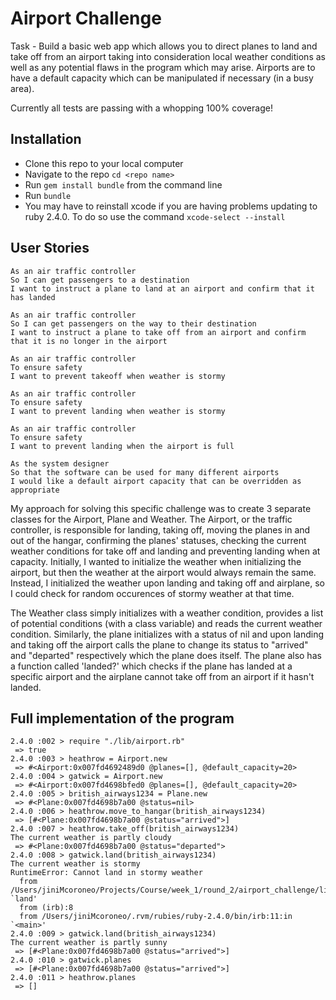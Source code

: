 # Airport Challenge

Task - Build a basic web app which allows you to direct planes to land and take off from an airport taking into consideration local weather conditions as well as any potential flaws in the program which may arise. Airports are to have a default capacity which can be manipulated if necessary (in a busy area).

Currently all tests are passing with a whopping 100% coverage!


## Installation
- Clone this repo to your local computer
- Navigate to the repo `cd <repo name>`
- Run `gem install bundle` from the command line
- Run `bundle`
- You may have to reinstall xcode if you are having problems updating to ruby 2.4.0. To do so use the command `xcode-select --install`


## User Stories

```
As an air traffic controller 
So I can get passengers to a destination 
I want to instruct a plane to land at an airport and confirm that it has landed 

As an air traffic controller 
So I can get passengers on the way to their destination 
I want to instruct a plane to take off from an airport and confirm that it is no longer in the airport

As an air traffic controller 
To ensure safety 
I want to prevent takeoff when weather is stormy 

As an air traffic controller 
To ensure safety 
I want to prevent landing when weather is stormy 

As an air traffic controller 
To ensure safety 
I want to prevent landing when the airport is full 

As the system designer
So that the software can be used for many different airports
I would like a default airport capacity that can be overridden as appropriate
```

My approach for solving this specific challenge was to create 3 separate classes for the Airport, Plane and Weather. The Airport, or the traffic controller, is responsible for landing, taking off, moving the planes in and out of the hangar, confirming the planes' statuses, checking the current weather conditions for take off and landing and preventing landing when at capacity. Initially, I wanted to initialize the weather when initializing the airport, but then the weather at the airport would always remain the same. Instead, I initialized the weather upon landing and taking off and airplane, so I could check for random occurences of stormy weather at that time. 

The Weather class simply initializes with a weather condition, provides a list of potential conditions (with a class variable) and reads the current weather condition. Similarly, the plane initializes with a status of nil and upon landing and taking off the airport calls the plane to change its status to "arrived" and "departed" respectively which the plane does itself. The plane also has a function called 'landed?' which checks if the plane has landed at a specific airport and the airplane cannot take off from an airport if it hasn't landed.

## Full implementation of the program

```
2.4.0 :002 > require "./lib/airport.rb"
 => true
2.4.0 :003 > heathrow = Airport.new
 => #<Airport:0x007fd4692489d0 @planes=[], @default_capacity=20>
2.4.0 :004 > gatwick = Airport.new
 => #<Airport:0x007fd4698bfed0 @planes=[], @default_capacity=20>
2.4.0 :005 > british_airways1234 = Plane.new
 => #<Plane:0x007fd4698b7a00 @status=nil>
2.4.0 :006 > heathrow.move_to_hangar(british_airways1234)
 => [#<Plane:0x007fd4698b7a00 @status="arrived">]
2.4.0 :007 > heathrow.take_off(british_airways1234)
The current weather is partly cloudy
 => #<Plane:0x007fd4698b7a00 @status="departed">
2.4.0 :008 > gatwick.land(british_airways1234)
The current weather is stormy
RuntimeError: Cannot land in stormy weather
  from /Users/jiniMcoroneo/Projects/Course/week_1/round_2/airport_challenge/lib/airport.rb:15:in `land'
  from (irb):8
  from /Users/jiniMcoroneo/.rvm/rubies/ruby-2.4.0/bin/irb:11:in `<main>'
2.4.0 :009 > gatwick.land(british_airways1234)
The current weather is partly sunny
 => [#<Plane:0x007fd4698b7a00 @status="arrived">]
2.4.0 :010 > gatwick.planes
 => [#<Plane:0x007fd4698b7a00 @status="arrived">]
2.4.0 :011 > heathrow.planes
 => []
```
